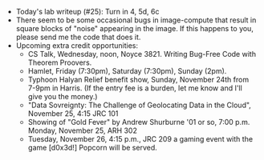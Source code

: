 * Today's lab writeup (#25): Turn in 4, 5d, 6c
* There seem to be some occasional bugs in image-compute that result
  in square blocks of "noise" appearing in the image.  If this happens
  to you, please send me the code that does it.
* Upcoming extra credit opportunities:
    * CS Talk, Wednesday, noon, Noyce 3821.
      Writing Bug-Free Code with Theorem Proovers.
    * Hamlet, Friday (7:30pm), Saturday (7:30pm), Sunday (2pm).
    * Typhoon Halyan Relief benefit show, Sunday, November 24th from 7-9pm
      in Harris.  (If the entry fee is a burden, let me know and I'll
      give you the money.)
    * "Data Sovreignty: The Challenge of Geolocating Data in the Cloud",
      November 25, 4:15 JRC 101
    * Showing of "Gold Fever" by Andrew Shurburne '01 or so, 7:00 p.m.
      Monday, November 25, ARH 302
    * Tuesday, November 26, 4:15 p.m., JRC 209  a gaming event with the 
      game [d0x3d!]   Popcorn will be served.
